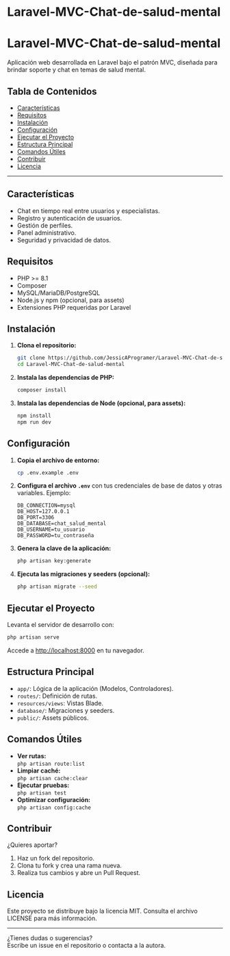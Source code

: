# Laravel-MVC-Chat-de-salud-mental
# Laravel-MVC-Chat-de-salud-mental

Aplicación web desarrollada en Laravel bajo el patrón MVC, diseñada para brindar soporte y chat en temas de salud mental.

## Tabla de Contenidos

- [Características](#características)
- [Requisitos](#requisitos)
- [Instalación](#instalación)
- [Configuración](#configuración)
- [Ejecutar el Proyecto](#ejecutar-el-proyecto)
- [Estructura Principal](#estructura-principal)
- [Comandos Útiles](#comandos-útiles)
- [Contribuir](#contribuir)
- [Licencia](#licencia)

---

## Características

- Chat en tiempo real entre usuarios y especialistas.
- Registro y autenticación de usuarios.
- Gestión de perfiles.
- Panel administrativo.
- Seguridad y privacidad de datos.

## Requisitos

- PHP >= 8.1
- Composer
- MySQL/MariaDB/PostgreSQL
- Node.js y npm (opcional, para assets)
- Extensiones PHP requeridas por Laravel

## Instalación

1. **Clona el repositorio:**
   ```bash
   git clone https://github.com/JessicAProgramer/Laravel-MVC-Chat-de-salud-mental.git
   cd Laravel-MVC-Chat-de-salud-mental
   ```

2. **Instala las dependencias de PHP:**
   ```bash
   composer install
   ```

3. **Instala las dependencias de Node (opcional, para assets):**
   ```bash
   npm install
   npm run dev
   ```

## Configuración

1. **Copia el archivo de entorno:**
   ```bash
   cp .env.example .env
   ```

2. **Configura el archivo `.env`** con tus credenciales de base de datos y otras variables. Ejemplo:
   ```
   DB_CONNECTION=mysql
   DB_HOST=127.0.0.1
   DB_PORT=3306
   DB_DATABASE=chat_salud_mental
   DB_USERNAME=tu_usuario
   DB_PASSWORD=tu_contraseña
   ```

3. **Genera la clave de la aplicación:**
   ```bash
   php artisan key:generate
   ```

4. **Ejecuta las migraciones y seeders (opcional):**
   ```bash
   php artisan migrate --seed
   ```

## Ejecutar el Proyecto

Levanta el servidor de desarrollo con:

```bash
php artisan serve
```

Accede a [http://localhost:8000](http://localhost:8000) en tu navegador.

## Estructura Principal

- `app/`: Lógica de la aplicación (Modelos, Controladores).
- `routes/`: Definición de rutas.
- `resources/views`: Vistas Blade.
- `database/`: Migraciones y seeders.
- `public/`: Assets públicos.

## Comandos Útiles

- **Ver rutas:**  
  `php artisan route:list`
- **Limpiar caché:**  
  `php artisan cache:clear`
- **Ejecutar pruebas:**  
  `php artisan test`
- **Optimizar configuración:**  
  `php artisan config:cache`

## Contribuir

¿Quieres aportar?  
1. Haz un fork del repositorio.
2. Clona tu fork y crea una rama nueva.
3. Realiza tus cambios y abre un Pull Request.

## Licencia

Este proyecto se distribuye bajo la licencia MIT. Consulta el archivo LICENSE para más información.

---

¿Tienes dudas o sugerencias?  
Escribe un issue en el repositorio o contacta a la autora.
